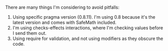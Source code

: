 There are many things I'm considering to avoid pitfalls:

1. Using specific pragma version (0.8.11). I'm using 0.8 because it's the latest version and comes with SafeMath included.
2. I'm using checks-effects interactions, where I'm checking values before I send them out.
3. Using require for validation, and not using modifiers as they obscure the code.
